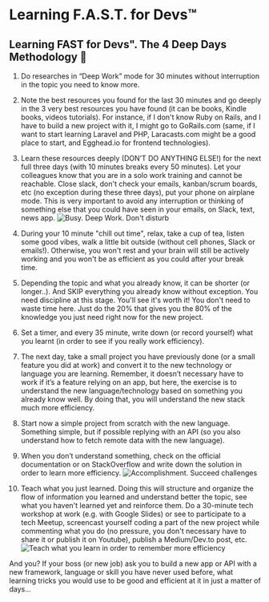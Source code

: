 # Learning F.A.S.T. for Devs™

## Learning FAST for Devs". The 4 Deep Days Methodology 🚀


1. Do researches in “Deep Work” mode for 30 minutes without interruption in the topic you need to know more.

2. Note the best resources you found for the last 30 minutes and go deeply in the 3 very best resources you have found (it can be books, Kindle books, videos tutorials). For instance, if I don't know Ruby on Rails, and I have to build a new project with it, I might go to GoRails.com (same, if I want to start learning Laravel and PHP, Laracasts.com might be a good place to start, and Egghead.io for frontend technologies).

3. Learn these resources deeply (DON’T DO ANYTHING ELSE!) for the next full three days (with 10 minutes breaks every 50 minutes).
Let your colleagues know that you are in a solo work training and cannot be reachable.
Close slack, don't check your emails, kanban/scrum boards, etc (no exception during these three days), put your phone on airplane mode. 
This is very important to avoid any interruption or thinking of something else that you could have seen in your emails, on Slack, text, news app.
![Busy. Deep Work. Don't disturb](https://media.giphy.com/media/VjAB0fOmK15Ze/giphy.gif)

4. During your 10 minute "chill out time", relax, take a cup of tea, listen some good vibes, walk a little bit outside (without cell phones, Slack or emails!). Otherwise, you won't rest and your brain will still be actively working and you won't be as efficient as you could after your break time.

5. Depending the topic and what you already know, it can be shorter (or longer..). 
And SKIP everything you already know without exception. You need discipline at this stage. You'll see it's worth it!
You don't need to waste time here. Just do the 20% that gives you the 80% of the knowledge you just need right now for the new project.

6. Set a timer, and every 35 minute, write down (or record yourself) what you learnt (in order to see if you really work efficiency).

7. The next day, take a small project you have previously done (or a small feature you did at work) and convert it to the new technology or language you are learning. Remember, it doesn’t necessary have to work if it’s a feature relying on an app, but here, the exercise is to understand the new language/technology based on something you already know well. By doing that, you will understand the new stack much more efficiency.

8. Start now a simple project from scratch with the new language. Something simple, but if possible replying with an API (so you also understand how to fetch remote data with the new language). 

9. When you don’t understand something, check on the official documentation or on StackOverflow and write down the solution in order to learn more efficiency.
![Accomplishment. Succeed challenges](https://media.giphy.com/media/l0Iy7zmLUiALbkna8/giphy.gif)

10. Teach what you just learned. Doing this will structure and organize the flow of information you learned and understand better the topic, see what you haven't learned yet and reinforce them.
Do a 30-minute tech workshop at work (e.g. with Google Slides) or see to participate to a tech Meetup, screencast yourself coding a part of the new project while commenting what you do (no pressure, you don't necessary have to share it or publish it on Youtube), publish a Medium/Dev.to post, etc.
![Teach what you learn in order to remember more efficiency](https://media.giphy.com/media/3ohc10nduj1irsuzgA/giphy.gif)


And you? If your boss (or new job) ask you to build a new app or API with a new framework, language or skill you have never used before, what learning tricks you would use to be good and efficient at it in just a matter of days...

